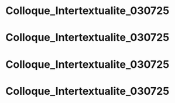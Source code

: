 # Colloque_Intertextualite_030725
# Colloque_Intertextualite_030725
# Colloque_Intertextualite_030725
# Colloque_Intertextualite_030725

